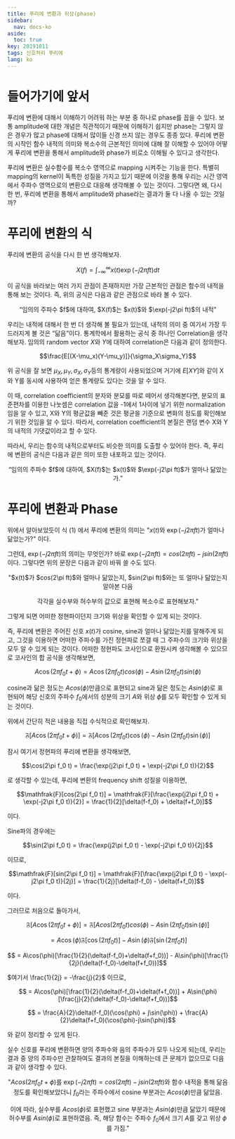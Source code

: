 ```yaml
---
title: 푸리에 변환과 위상(phase)
sidebar:
  nav: docs-ko
aside:
  toc: true
key: 20191011
tags: 신호처리 푸리에
lang: ko
---
```

# 들어가기에 앞서

푸리에 변환에 대해서 이해하기 어려워 하는 부분 중 하나로 phase를 꼽을 수 있다. 보통 amplitude에 대한 개념은 직관적이기 때문에 이해하기 쉽지만 phase는 그렇지 않은 경우가 많고 phase에 대해서 많이들 신경 쓰지 않는 경우도 종종 있다. 푸리에 변환의 시작인 함수 내적의 의미와 복소수의 근본적인 의미에 대해 잘 이해할 수 있어야 어떻게 푸리에 변환을 통해서 amplitude와 phase가 비로소 이해될 수 있다고 생각한다. 

푸리에 변환은 실수함수를 복소수 영역으로 mapping 시켜주는 기능을 한다. 특별히 mapping의 kernel이 독특한 성질을 가지고 있기 때문에 이것을 통해 우리는 시간 영역에서 주파수 영역으로의 변환으로 대응해 생각해볼 수 있는 것이다. 그렇다면 왜, 다시 한 번, 푸리에 변환을 통해서 amplitude와 phase라는 결과가 둘 다 나올 수 있는 것일까?

# 푸리에 변환의 식

푸리에 변환의 공식을 다시 한 번 생각해보자.

$$X(f) = \int_{-\infty}^{\infty}x(t)\exp(-j2\pi ft)dt$$

이 공식을 바라보는 여러 가지 관점이 존재하지만 가장 근본적인 관점은 함수의 내적을 통해 보는 것이다. 즉, 위의 공식은 다음과 같은 관점으로 바라 볼 수 있다.

<center>“임의의 주파수 $f$에 대하여, $X(f)$는 $x(t)$와 $\exp(-j2\pi ft)$의 내적”</center>

우리는 내적에 대해서 한 번 더 생각해 볼 필요가 있는데, 내적의 의미 중 여기서 가장 두드러지게 볼 것은 “닮음”이다. 통계학에서 활용하는 공식 중 하나인 Correlation을 생각해보자. 임의의 random vector $X$와 $Y$에 대하여 correlation은 다음과 같이 정의한다. 

$$\frac{E[(X-\mu_x)(Y-\mu_y)]}{\sigma_X\sigma_Y}$$

위 공식을 잘 보면  $\mu_X, \mu_Y,\sigma_X,\sigma_Y$등의  통계량이 사용되었으며 거기에 $E[XY]$와 같이 X와 Y를 동시에 사용하여 얻은 통계량도 있다는 것을 알 수 있다. 

이 때, correlation coefficient의 분자와 분모를 따로 떼어서 생각해본다면, 분모의 표준편차를 이용한 나눗셈은 correlation 값을 -1에서 1사이에 넣기 위한 normalization 임을 알 수 있고, X와 Y의 평균값을 빼준 것은 평균을 기준으로 변화의 정도를 확인해보기 위한 것임을 알 수 있다. 따라서, correlation coefficient의 본질은 랜덤 변수 X와 Y의 내적의 기댓값이라고 할 수 있다.

따라서, 우리는 함수의 내적으로부터도 비슷한 의미를 도출할 수 있어야 한다. 즉, 푸리에 변환의 공식은 다음과 같은 의미 또한 내포하고 있는 것이다.

<center>“임의의 주파수 $f$에 대하여, $X(f)$는 $x(t)$와 $\exp(-j2\pi ft)$가 얼마나 닮았는가.”</center>

# 푸리에 변환과 Phase

위에서 알아보았듯이 식 (1) 에서 푸리에 변환의 의미는 "$x(t)$와 $\exp(-j2\pi ft)$가 얼마나 닮았는가?" 이다.

그런데, $\exp(-j2\pi ft)$의 의미는 무엇인가? 바로 $\exp(-j2\pi ft)=cos(2\pi ft)-jsin(2\pi ft)$이다. 그렇다면 위의 문장은 다음과 같이 바꿔 쓸 수도 있다.

<center> "$x(t)$가 $cos(2\pi ft)$와 얼마나 닮았는지, $sin(2\pi ft)$와는 또 얼마나 닮았는지 알아본 다음

각각을 실수부와 허수부의 값으로 표현해 복소수로 표현해보자."</center>

그렇게 되면 어떠한 정현파이던지 크기와 위상을 확인할 수 있게 되는 것이다. 

즉, 푸리에 변환은 주어진 신호 $x(t)$가 cosine, sine과 얼마나 닮았는지를 말해주게 되고, 그것을 이용하면 어떠한 주파수를 가진 정현파로 쪼갤 때 그 주파수의 크기와 위상을 모두 알 수 있게 되는 것이다. 어떠한 정현파도 코사인으로 환원시켜 생각해볼 수 있으므로 코사인의 합 공식을 생각해보면,

$$A\cos(2\pi f_0 t + \phi) = A\cos(2\pi f_0 t) cos(\phi) - A \sin (2\pi f_0 t)sin(\phi)$$

cosine과 닮은 정도는 $A cos(\phi)$만큼으로 표현되고 sine과 닮은 정도는 $A sin(\phi)$로 표현되어 해당 신호의 주파수 $f_0$에서의 성분의 크기 $A$와 위상 $\phi$를 모두 확인할 수 있게 되는 것이다. 

위에서 간단히 적은 내용을 직접 수식적으로 확인해보자.

$$\mathfrak{F}[A\cos(2\pi f_0 t + \phi)] = \mathfrak{F}[A\cos(2\pi f_0 t)\cos(\phi) - A\sin(2\pi f_0 t)\sin(\phi)]$$


잠시 여기서 정현파의 푸리에 변환을 생각해보면,

$$\cos(2\pi f_0 t) = \frac{\exp(j2\pi f_0 t) + \exp(-j2\pi f_0 t)}{2}$$

로 생각할 수 있는데, 푸리에 변환의 frequency shift 성질을 이용하면,

$$\mathfrak{F}[cos(2\pi f_0 t)] = \mathfrak{F}[\frac{\exp(j2\pi f_0 t) + \exp(-j2\pi f_0 t)}{2}] = \frac{1}{2}[\delta(f-f_0) + \delta(f+f_0)]$$

이다.


Sine파의 경우에는 

$$\sin(2\pi f_0 t) = \frac{\exp(j2\pi f_0 t) - \exp(-j2\pi f_0 t)}{2j}$$

이므로,

$$\mathfrak{F}[sin(2\pi f_0 t)] = \mathfrak{F}[\frac{\exp(j2\pi f_0 t) - \exp(-j2\pi f_0 t)}{2j}] = \frac{1}{2j}[\delta(f-f_0) - \delta(f+f_0)]$$

이다.

그러므로 처음으로 돌아가서,

$$\mathfrak{F}[A\cos(2\pi f_0 t + \phi)] = \mathfrak{F}[A cos(2\pi f_0 t) cos(\phi) - A\sin(2\pi f_0 t)\sin(\phi)]$$

$$ = A\cos(\phi)\mathfrak{F}[\cos(2\pi f_0 t)] - A\sin(\phi)\mathfrak{F}[\sin(2\pi f_0 t)]$$

$$ = A\cos(\phi)[\frac{1}{2}(\delta(f-f_0)+\delta(f+f_0))] - A\sin(\phi)[\frac{1}{2j}(\delta(f-f_0)-\delta(f+f_0))]$$

$여기서 \frac{1}{2j} = -\frac{j}{2}$ 이므로,

$$ = A\cos(\phi)[\frac{1}{2}(\delta(f-f_0)+\delta(f+f_0))] + A\sin(\phi)[\frac{j}{2}(\delta(f-f_0)-\delta(f+f_0))]$$

$$ = \frac{A}{2}\delta(f-f_0)(\cos(\phi) + j\sin(\phi)) + \frac{A}{2}\delta(f+f_0)(\cos(\phi)-j\sin(\phi))$$

와 같이 정리할 수 있게 된다. 

실수 신호를 푸리에 변환하면 양의 주파수와 음의 주파수가 모두 나오게 되는데, 우리는 결과 중 양의 주파수만 관찰하여도 결과의 본질을 이해하는데 큰 문제가 없으므로 다음과 같이 생각할 수 있다.

<center> 

"$Acos(2\pi f_0t+\phi)$를 $\exp(-j2\pi ft)=cos(2\pi ft)-jsin(2\pi ft)$와 함수 내적을 통해 닮음 정도를 확인해보았더니 $f_0$라는 주파수에서 cosine 부분과는 $Acos(\phi)$만큼 닮았음.
<br><br>
 이에 따라, 실수부를 $A cos(\phi)$로 표현했고 sine 부분과는 $A sin(\phi)$만큼 닮았기 때문에 허수부를 $A sin(\phi)$로 표현하였음. 즉, 해당 함수는 주파수 $f_0$에서 크기 $A$를 갖고 위상 $\phi$를 가짐."

</center>
